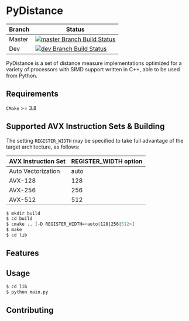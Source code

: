# PyDistance

| Branch |Status|
|--------|------------|
| Master |[![master Branch Build Status](https://travis-ci.org/hpc-fci-mackenzie/PyDistance.svg?branch=master)](https://travis-ci.org/hpc-fci-mackenzie/PyDistance)|
| Dev    |[![dev Branch Build Status](https://travis-ci.org/hpc-fci-mackenzie/PyDistance.svg?branch=dev)](https://travis-ci.org/hpc-fci-mackenzie/PyDistance)|

PyDistance is a set of distance measure implementations optimized for a variety of processors with SIMD support written in C++, able to be used from Python.

## Requirements

`CMake` >= 3.8

## Supported AVX Instruction Sets & Building

The setting `REGISTER_WIDTH` may be specified to take full advantage of the target architecture, as follows:

| AVX Instruction Set |REGISTER_WIDTH option|
|--------|------------|
|Auto Vectorization |auto|
|AVX-128 |128|
|AVX-256 |256|
|AVX-512 |512|

``` bash
$ mkdir build 
$ cd build
$ cmake .. [-D REGISTER_WIDTH=<auto|128|256|512>]
$ make
$ cd lib
```

## Features

## Usage

``` bash
$ cd lib
$ python main.py
```

## Contributing

